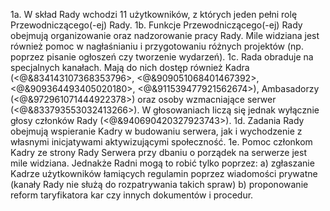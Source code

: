 1a. W skład Rady wchodzi 11 użytkowników, z których jeden pełni rolę Przewodniczącego(-ej) Rady. 
1b. Funkcje Przewodniczącego(-ej) Rady obejmują organizowanie oraz nadzorowanie pracy Rady. Mile widziana jest również pomoc w nagłaśnianiu i przygotowaniu różnych projektów (np. poprzez pisanie ogłoszeń czy tworzenie wydarzeń).
1c. Rada obraduje na specjalnych kanałach. Mają do nich dostęp również Kadra (<@&834143107368353796>, <@&909051068401467392>, <@&909364493405020180>, <@&911539477921562674>), Ambasadorzy (<@&972961071444922378>) oraz osoby wzmacniające serwer (<@&833793553032413266>). W głosowaniach liczą się jednak wyłącznie głosy członków Rady (<@&940690420327923743>).
1d. Zadania Rady obejmują wspieranie Kadry w budowaniu serwera, jak i wychodzenie z własnymi inicjatywami aktywizującymi społeczność.
1e. Pomoc członkom Kadry ze strony Rady Serwera przy dbaniu o porządek na serwerze jest mile widziana. Jednakże Radni mogą to robić tylko poprzez:
	a) zgłaszanie Kadrze użytkowników łamiących regulamin poprzez wiadomości prywatne (kanały Rady nie służą do rozpatrywania takich spraw)
	b) proponowanie reform taryfikatora kar czy innych dokumentów i procedur.
